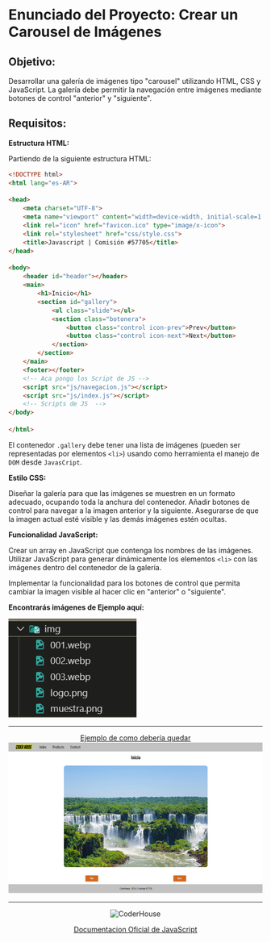 # Enunciado del Proyecto: Crear un Carousel de Imágenes
## Objetivo:
Desarrollar una galería de imágenes tipo "carousel" utilizando HTML, CSS y JavaScript. La galería debe permitir la navegación entre imágenes mediante botones de control "anterior" y "siguiente".

## Requisitos:
**Estructura HTML:**

Partiendo de la siguiente estructura HTML:

```html
<!DOCTYPE html>
<html lang="es-AR">

<head>
    <meta charset="UTF-8">
    <meta name="viewport" content="width=device-width, initial-scale=1.0">
    <link rel="icon" href="favicon.ico" type="image/x-icon">
    <link rel="stylesheet" href="css/style.css">
    <title>Javascript | Comisión #57705</title>
</head>

<body>
    <header id="header"></header>
    <main>
        <h1>Inicio</h1>
        <section id="gallery">
            <ul class="slide"></ul>
            <section class="botonera">
                <button class="control icon-prev">Prev</button>
                <button class="control icon-next">Next</button>
            </section>
        </section>
    </main>
    <footer></footer>
    <!-- Aca pongo los Script de JS -->
    <script src="js/navegacion.js"></script>
    <script src="js/index.js"></script>
    <!-- Scripts de JS  -->
</body>

</html>
```

El contenedor `.gallery` debe tener una lista de imágenes (pueden ser representadas por elementos `<li>`) usando como herramienta el manejo de `DOM` desde `JavasCript`.


**Estilo CSS:**

Diseñar la galería para que las imágenes se muestren en un formato adecuado, ocupando toda la anchura del contenedor.
Añadir botones de control para navegar a la imagen anterior y la siguiente.
Asegurarse de que la imagen actual esté visible y las demás imágenes estén ocultas.


**Funcionalidad JavaScript:**

Crear un array en JavaScript que contenga los nombres de las imágenes.
Utilizar JavaScript para generar dinámicamente los elementos `<li>` con las imágenes dentro del contenedor de la galería.


Implementar la funcionalidad para los botones de control que permita cambiar la imagen visible al hacer clic en "anterior" o "siguiente".

**Encontrarás imágenes de Ejemplo aquí:**

![alt text](image.png)

---

<p align="center"> 
    <a href="https://drako01.github.io/carrousel-js/">Ejemplo de como debería quedar

 <img src="muestra.png" alt="CoderHouse"  height="300"/>
</p>
</a>

---

<p align="center"> 
    <img src="https://jobs.coderhouse.com/assets/logos_coderhouse.png" alt="CoderHouse"  height="100"/>
</p>

<p align="center"> 
    <a href="https://developer.mozilla.org/en-US/docs/Web/JavaScript">Documentacion Oficial de JavaScript</a>
</p>